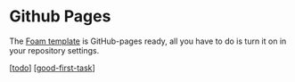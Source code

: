 # Github Pages

The [Foam template](https://github.com/foambubble/foam-template) is GitHub-pages ready, all you have to do is turn it on in your repository settings.

[[todo]] [[good-first-task]]

[//begin]: # "Autogenerated link references for markdown compatibility"
[todo]: todo "Todo"
[good-first-task]: good-first-task "Good First Task"
[//end]: # "Autogenerated link references"
[//begin]: # "Autogenerated link references for markdown compatibility"
[todo]: todo "Todo"
[good-first-task]: good-first-task "Good First Task"
[//end]: # "Autogenerated link references"
